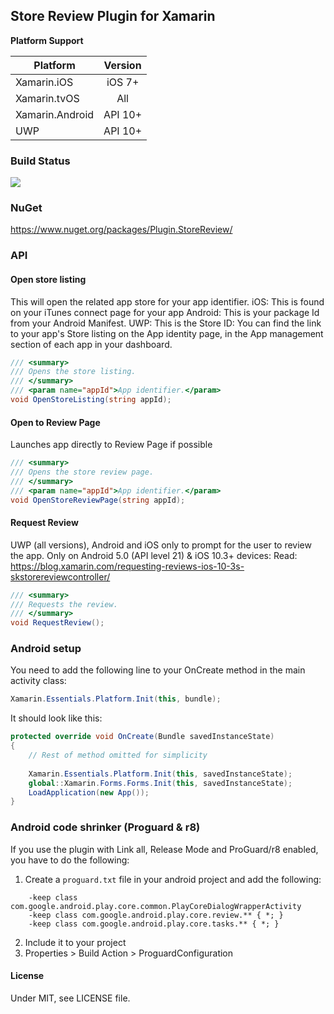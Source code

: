 ## Store Review Plugin for Xamarin

**Platform Support**

|Platform|Version|
| ------------------- | :------------------: |
|Xamarin.iOS|iOS 7+|
|Xamarin.tvOS|All|
|Xamarin.Android|API 10+|
|UWP|API 10+|


### Build Status
![](https://jamesmontemagno.visualstudio.com/_apis/public/build/definitions/6b79a378-ddd6-4e31-98ac-a12fcd68644c/12/badge)

### NuGet
https://www.nuget.org/packages/Plugin.StoreReview/

### API

#### Open store listing
This will open the related app store for your app identifier.
iOS: This is found on your iTunes connect page for your app
Android: This is your package Id from your Android Manifest.
UWP:  This is the Store ID: You can find the link to your app's Store listing on the App identity page, in the App management section of each app in your dashboard.

```csharp
/// <summary>
/// Opens the store listing.
/// </summary>
/// <param name="appId">App identifier.</param>
void OpenStoreListing(string appId);
```

#### Open to Review Page
Launches app directly to Review Page if possible

```csharp
/// <summary>
/// Opens the store review page.
/// </summary>
/// <param name="appId">App identifier.</param>
void OpenStoreReviewPage(string appId);
```

#### Request Review
UWP (all versions), Android and iOS only to prompt for the user to review the app. Only on Android 5.0 (API level 21) & iOS 10.3+ devices:
Read: https://blog.xamarin.com/requesting-reviews-ios-10-3s-skstorereviewcontroller/

```csharp
/// <summary>
/// Requests the review.
/// </summary>
void RequestReview();
```

### Android setup

You need to add the following line to your OnCreate method in the main activity class:
```csharp
Xamarin.Essentials.Platform.Init(this, bundle);
```

It should look like this:
```csharp
protected override void OnCreate(Bundle savedInstanceState)
{
	// Rest of method omitted for simplicity
	
	Xamarin.Essentials.Platform.Init(this, savedInstanceState);
	global::Xamarin.Forms.Forms.Init(this, savedInstanceState);
	LoadApplication(new App());
}
```

### Android code shrinker (Proguard & r8)

If you use the plugin with Link all, Release Mode and ProGuard/r8 enabled, you have to do the following:

1. Create a `proguard.txt` file in your android project and add the following:

```
    -keep class com.google.android.play.core.common.PlayCoreDialogWrapperActivity
    -keep class com.google.android.play.core.review.** { *; }
    -keep class com.google.android.play.core.tasks.** { *; }
```

2. Include it to your project
3. Properties > Build Action > ProguardConfiguration

#### License
Under MIT, see LICENSE file.

